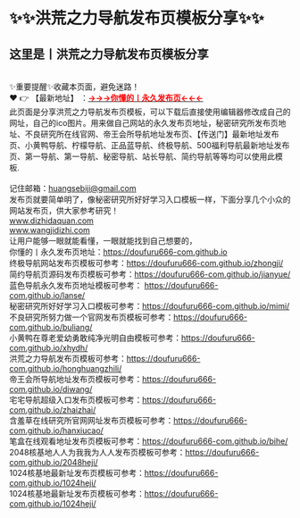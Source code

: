 # :sparkles::sparkles:洪荒之力导航发布页模板分享:sparkles::sparkles:

## 这里是丨**洪荒之力导航发布页模板分享**
<br>✨重要提醒✨收藏本页面，避免迷路！<br>
❤️ 👉 【最新地址】 ：<a href="https://最新.dizhidaquan.com" target="_blank" class="modalbtn text-blue nmB4hteGKB 3Xyk5Zcf_s" id="loginbox"><font size="" color="#ff0000"><strong>→→→你懂的丨永久发布页←←←</strong></font></a><br>
此页面是分享洪荒之力导航发布页模板，可以下载后直接使用编辑器修改成自己的网址，自己的ico图片。用来做自己网站的永久发布页地址，秘密研究所发布页地址、不良研究所在线官网、帝王会所导航地址发布页、【传送门】最新地址发布页、小黄鸭导航、柠檬导航、正品蓝导航、终极导航、500福利导航最新地址发布页、第一导航、第一导航、秘密导航、站长导航、简约导航等等均可以使用此模板.<br><br>
记住邮箱：huangsebiji@gmail.com<br>
发布页就要简单明了，像秘密研究所好好学习入口模板一样，下面分享几个小众的网站发布页，供大家参考研究！<br>
www.dizhidaquan.com<br>
www.wangjidizhi.com<br>
让用户能够一眼就能看懂，一眼就能找到自己想要的，<br>
你懂的丨永久发布页地址：https://doufuru666-com.github.io<br>
终极导航网站发布页模板可参考：https://doufuru666-com.github.io/zhongji/<br>
简约导航页源码发布页模板可参考：https://doufuru666-com.github.io/jianyue/<br>
蓝色导航永久发布页地址模板可参考： https://doufuru666-com.github.io/lanse/<br>
秘密研究所好好学习入口模板可参考：https://doufuru666-com.github.io/mimi/<br>
不良研究所努力做一个官网发布页模板可参考：https://doufuru666-com.github.io/buliang/<br>
小黄鸭在尊老爱幼勇敢纯净光明自由模板可参考：https://doufuru666-com.github.io/xhydh/<br>
洪荒之力导航发布页模板可参考：https://doufuru666-com.github.io/honghuangzhili/<br>
帝王会所导航地址发布页模板可参考：https://doufuru666-com.github.io/diwang/<br>
宅宅导航超级入口发布页模板可参考：https://doufuru666-com.github.io/zhaizhai/<br>
含羞草在线研究所官网网址发布页模板可参考：https://doufuru666-com.github.io/hanxiucao/<br>
笔盒在线观看地址发布页模板可参考：https://doufuru666-com.github.io/bihe/<br>
2048核基地人人为我我为人人发布页模板可参考：https://doufuru666-com.github.io/2048heji/<br>
1024核基地最新址发布页模板可参考：https://doufuru666-com.github.io/1024heji/<br>
1024核基地最新址发布页模板可参考：https://doufuru666-com.github.io/1024heji/<br>
